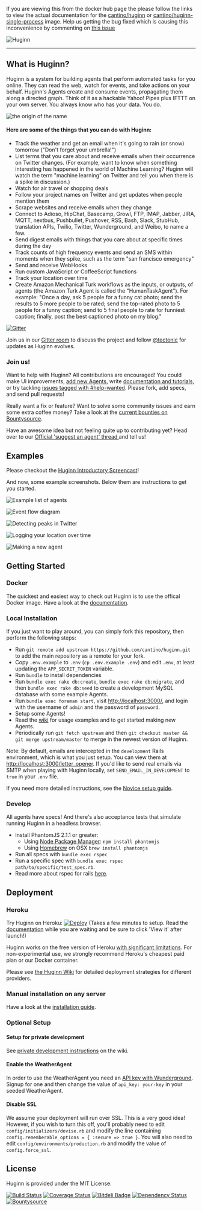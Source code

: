 If you are viewing this from the docker hub page the please follow the links to view the actual documentation for the [cantino/huginn](https://github.com/cantino/huginn/tree/master/docker/multi-process) or [cantino/huginn-single-process](https://github.com/cantino/huginn/tree/master/docker/single-process) image. Help us getting the bug fixed which is causing this inconvenience by commenting on [this issue](https://github.com/docker/hub-feedback/issues/467)

![Huginn](https://raw.github.com/cantino/huginn/master/media/huginn-logo.png "Your agents are standing by.")

-----

## What is Huginn?

Huginn is a system for building agents that perform automated tasks for you online.  They can read the web, watch for events, and take actions on your behalf.  Huginn's Agents create and consume events, propagating them along a directed graph.  Think of it as a hackable Yahoo! Pipes plus IFTTT on your own server.  You always know who has your data.  You do.

![the origin of the name](https://raw.githubusercontent.com/cantino/huginn/master/doc/imgs/the-name.png)

#### Here are some of the things that you can do with Huginn:

* Track the weather and get an email when it's going to rain (or snow) tomorrow ("Don't forget your umbrella!")
* List terms that you care about and receive emails when their occurrence on Twitter changes.  (For example, want to know when something interesting has happened in the world of Machine Learning?  Huginn will watch the term "machine learning" on Twitter and tell you when there is a spike in discussion.)
* Watch for air travel or shopping deals
* Follow your project names on Twitter and get updates when people mention them
* Scrape websites and receive emails when they change
* Connect to Adioso, HipChat, Basecamp, Growl, FTP, IMAP, Jabber, JIRA, MQTT, nextbus, Pushbullet, Pushover, RSS, Bash, Slack, StubHub, translation APIs, Twilio, Twitter, Wunderground, and Weibo, to name a few.
* Send digest emails with things that you care about at specific times during the day
* Track counts of high frequency events and send an SMS within moments when they spike, such as the term "san francisco emergency"
* Send and receive WebHooks
* Run custom JavaScript or CoffeeScript functions
* Track your location over time
* Create Amazon Mechanical Turk workflows as the inputs, or outputs, of agents (the Amazon Turk Agent is called the "HumanTaskAgent"). For example: "Once a day, ask 5 people for a funny cat photo; send the results to 5 more people to be rated; send the top-rated photo to 5 people for a funny caption; send to 5 final people to rate for funniest caption; finally, post the best captioned photo on my blog."

[![Gitter](https://badges.gitter.im/Join%20Chat.svg)](https://gitter.im/cantino/huginn?utm_source=badge&utm_medium=badge&utm_campaign=pr-badge&utm_content=badge)

Join us in our [Gitter room](https://gitter.im/cantino/huginn) to discuss the project and follow [@tectonic](https://twitter.com/tectonic) for updates as Huginn evolves.

### Join us!

Want to help with Huginn?  All contributions are encouraged!  You could make UI improvements, [add new Agents](https://github.com/cantino/huginn/wiki/Creating-a-new-agent), write [documentation and tutorials](https://github.com/cantino/huginn/wiki), or try tackling [issues tagged with #help-wanted](https://github.com/cantino/huginn/issues?direction=desc&labels=help-wanted&page=1&sort=created&state=open).  Please fork, add specs, and send pull requests!

Really want a fix or feature? Want to solve some community issues and earn some extra coffee money? Take a look at the [current bounties on Bountysource](https://www.bountysource.com/trackers/282580-huginn).

Have an awesome idea but not feeling quite up to contributing yet? Head over to our [Official 'suggest an agent' thread ](https://github.com/cantino/huginn/issues/353) and tell us!

## Examples

Please checkout the [Huginn Introductory Screencast](http://vimeo.com/61976251)!

And now, some example screenshots.  Below them are instructions to get you started.

![Example list of agents](https://raw.githubusercontent.com/cantino/huginn/master/doc/imgs/your-agents.png)

![Event flow diagram](https://raw.githubusercontent.com/cantino/huginn/master/doc/imgs/diagram.png)

![Detecting peaks in Twitter](https://raw.githubusercontent.com/cantino/huginn/master/doc/imgs/peaks.png)

![Logging your location over time](https://raw.githubusercontent.com/cantino/huginn/master/doc/imgs/my-locations.png)

![Making a new agent](https://raw.githubusercontent.com/cantino/huginn/master/doc/imgs/new-agent.png)

## Getting Started

### Docker

The quickest and easiest way to check out Huginn is to use the offical Docker image. Have a look at the [documentation](https://github.com/cantino/huginn/blob/master/doc/docker/install.md).

### Local Installation

If you just want to play around, you can simply fork this repository, then perform the following steps:

* Run `git remote add upstream https://github.com/cantino/huginn.git` to add the main repository as a remote for your fork.
* Copy `.env.example` to `.env` (`cp .env.example .env`) and edit `.env`, at least updating the `APP_SECRET_TOKEN` variable.
* Run `bundle` to install dependencies
* Run `bundle exec rake db:create`, `bundle exec rake db:migrate`, and then `bundle exec rake db:seed` to create a development MySQL database with some example Agents.
* Run `bundle exec foreman start`, visit [http://localhost:3000/][localhost], and login with the username of `admin` and the password of `password`.
* Setup some Agents!
* Read the [wiki][wiki] for usage examples and to get started making new Agents.
* Periodically run `git fetch upstream` and then `git checkout master && git merge upstream/master` to merge in the newest version of Huginn.

Note: By default, emails are intercepted in the `development` Rails environment, which is what you just setup.  You can view 
them at [http://localhost:3000/letter_opener](http://localhost:3000/letter_opener). If you'd like to send real emails via SMTP when playing 
with Huginn locally, set `SEND_EMAIL_IN_DEVELOPMENT` to `true` in your `.env` file.

If you need more detailed instructions, see the [Novice setup guide][novice-setup-guide].

[localhost]: http://localhost:3000/
[wiki]: https://github.com/cantino/huginn/wiki
[novice-setup-guide]: https://github.com/cantino/huginn/wiki/Novice-setup-guide

### Develop

All agents have specs! And there's also acceptance tests that simulate running Huginn in a headless browser. 

* Install PhantomJS 2.1.1 or greater: 
  * Using [Node Package Manager](https://www.npmjs.com/): `npm install phantomjs` 
  * Using [Homebrew](http://brew.sh/) on OSX `brew install phantomjs`
* Run all specs with `bundle exec rspec`
* Run a specific spec with `bundle exec rspec path/to/specific/test_spec.rb`. 
* Read more about rspec for rails [here](https://github.com/rspec/rspec-rails).

## Deployment

### Heroku

Try Huginn on Heroku: [![Deploy](https://www.herokucdn.com/deploy/button.png)](https://heroku.com/deploy) (Takes a few minutes to setup. Read the [documentation](https://github.com/cantino/huginn/blob/master/doc/heroku/install.md) while you are waiting and be sure to click 'View it' after launch!)

Huginn works on the free version of Heroku [with significant limitations](https://github.com/cantino/huginn/blob/master/doc/heroku/install.md). For non-experimental use, we strongly recommend Heroku's cheapest paid plan or our Docker container.

Please see [the Huginn Wiki](https://github.com/cantino/huginn/wiki#deploying-huginn) for detailed deployment strategies for different providers.

### Manual installation on any server

Have a look at the [installation guide](https://github.com/cantino/huginn/blob/master/doc/manual/README.md).

### Optional Setup

#### Setup for private development

See [private development instructions](https://github.com/cantino/huginn/wiki/Private-development-instructions) on the wiki.

#### Enable the WeatherAgent

In order to use the WeatherAgent you need an [API key with Wunderground](http://www.wunderground.com/weather/api/). Signup for one and then change the value of `api_key: your-key` in your seeded WeatherAgent.

#### Disable SSL

We assume your deployment will run over SSL. This is a very good idea! However, if you wish to turn this off, you'll probably need to edit `config/initializers/devise.rb` and modify the line containing `config.rememberable_options = { :secure => true }`.  You will also need to edit `config/environments/production.rb` and modify the value of `config.force_ssl`.

## License

Huginn is provided under the MIT License.

[![Build Status](https://travis-ci.org/cantino/huginn.svg)](https://travis-ci.org/cantino/huginn) [![Coverage Status](https://coveralls.io/repos/cantino/huginn/badge.svg)](https://coveralls.io/r/cantino/huginn) [![Bitdeli Badge](https://d2weczhvl823v0.cloudfront.net/cantino/huginn/trend.png)](https://bitdeli.com/free "Bitdeli Badge") [![Dependency Status](https://gemnasium.com/cantino/huginn.svg)](https://gemnasium.com/cantino/huginn) [![Bountysource](https://www.bountysource.com/badge/tracker?tracker_id=282580)](https://www.bountysource.com/trackers/282580-huginn?utm_source=282580&utm_medium=shield&utm_campaign=TRACKER_BADGE)

